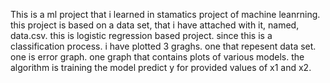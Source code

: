 This is a ml project that i learned in stamatics project of machine leanrning.
this project is based on a data set, that i have attached with it, named, data.csv.
this is logistic regression based project.
since this is a classification process.
i have plotted 3 graghs. one that repesent data set.
one is error graph.
one graph that contains plots of various models.
the algorithm is training the model predict y for provided values of x1 and x2.
